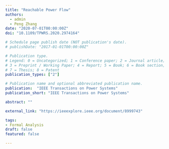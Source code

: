 ```yaml
---
title: "Reachable Power Flow"
authors:
  - admin
  - Peng Zhang
date: "2020-07-01T00:00:00Z"
doi: "10.1109/TPWRS.2020.2974164"

# Schedule page publish date (NOT publication's date).
# publishDate: "2017-01-01T00:00:00Z"

# Publication type.
# Legend: 0 = Uncategorized; 1 = Conference paper; 2 = Journal article;
# 3 = Preprint / Working Paper; 4 = Report; 5 = Book; 6 = Book section;
# 7 = Thesis; 8 = Patent
publication_types: ["2"]

# Publication name and optional abbreviated publication name.
publication:  "IEEE Transactions on Power Systems"
publication_short: "IEEE Transactions on Power Systems"

abstract: ""

external_link: "https://ieeexplore.ieee.org/document/8999743"

tags:
- Formal Analysis
draft: false
featured: false

---
```



